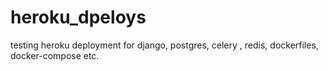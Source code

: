 # heroku_dpeloys
testing heroku deployment for django, postgres, celery , redis, dockerfiles, docker-compose etc.
